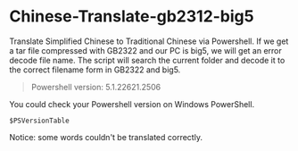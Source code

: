 # Chinese-Translate-gb2312-big5
Translate Simplified Chinese to Traditional Chinese via Powershell. If we get a tar file compressed with GB2322 and our PC is big5, we will get an error decode file name. The script will search the current folder and decode it to the correct filename form in GB2322 and big5.

>Powershell version: 5.1.22621.2506
>
You could check your Powershell version on Windows PowerShell.
```
$PSVersionTable
```
Notice: some words couldn't be translated correctly.
